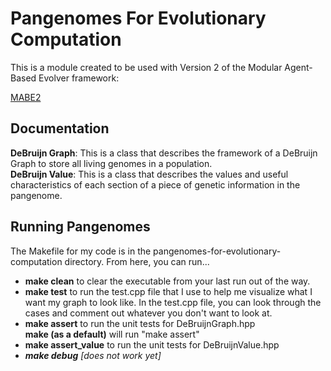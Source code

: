 # Pangenomes For Evolutionary Computation

This is a module created to be used with Version 2 of the Modular Agent-Based Evolver framework:

[MABE2](https://github.com/mercere99/MABE2.git)

## Documentation

**DeBruijn Graph**: This is a class that describes the framework of a DeBruijn Graph to store all living genomes in a population.  
**DeBruijn Value**: This is a class that describes the values and useful characteristics of each section of a piece of genetic information in the pangenome.

## Running Pangenomes
The Makefile for my code is in the pangenomes-for-evolutionary-computation directory. From here, you can run...  
- **make clean** to clear the executable from your last run out of the way.  
- **make test** to run the test.cpp file that I use to help me visualize what I want my graph to look like. In the test.cpp file, you can look through the cases and comment out whatever you don't want to look at.  
- **make assert** to run the unit tests for DeBruijnGraph.hpp  
**make (as a default)** will run "make assert"  
- **make assert_value** to run the unit tests for DeBruijnValue.hpp  
- ***make debug** [does not work yet]*  
